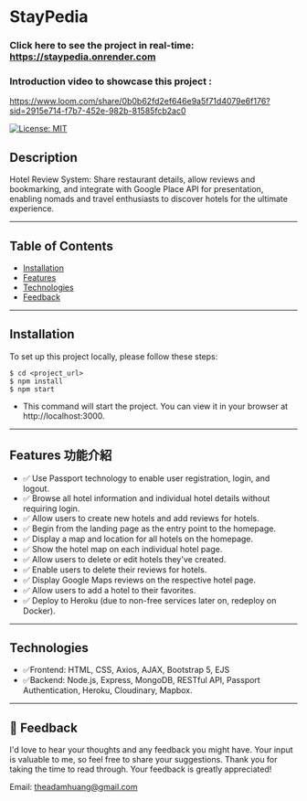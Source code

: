 # StayPedia 
### Click here to see the project in real-time: https://staypedia.onrender.com
### Introduction video to showcase this project :  
https://www.loom.com/share/0b0b62fd2ef646e9a5f71d4079e6f176?sid=2915e714-f7b7-452e-982b-81585fcb2ac0

[![License: MIT](https://img.shields.io/badge/License-MIT-yellow.svg)](https://opensource.org/licenses/MIT)

## Description
Hotel Review System: Share restaurant details, allow reviews and bookmarking, and integrate with Google Place API for presentation, enabling nomads and travel enthusiasts to discover hotels for the ultimate experience.


---
## Table of Contents

- [Installation](#installation)
- [Features](#Features)
- [Technologies](#Technologies)
- [Feedback](#Feedback)

---

## Installation 
To set up this project locally, please follow these steps:
```
$ cd <project_url>
$ npm install
$ npm start
```

* This command will start the project. You can view it in your browser at http://localhost:3000.

---

## Features 功能介紹

- ✅ Use Passport technology to enable user registration, login, and logout.
- ✅ Browse all hotel information and individual hotel details without requiring login.
- ✅ Allow users to create new hotels and add reviews for hotels.
- ✅ Begin from the landing page as the entry point to the homepage.
- ✅ Display a map and location for all hotels on the homepage.
- ✅ Show the hotel map on each individual hotel page.
- ✅ Allow users to delete or edit hotels they've created.
- ✅ Enable users to delete their reviews for hotels.
- ✅ Display Google Maps reviews on the respective hotel page.
- ✅ Allow users to add a hotel to their favorites.
- ✅ Deploy to Heroku (due to non-free services later on, redeploy on Docker).




---

## Technologies  

- ✅Frontend:  HTML, CSS, Axios, AJAX, Bootstrap 5, EJS
- ✅Backend: Node.js, Express, MongoDB, RESTful API, Passport Authentication, Heroku, Cloudinary, Mapbox. 

---
## 🩷 Feedback

I'd love to hear your thoughts and any feedback you might have. Your input is valuable to me, so feel free to share your suggestions. Thank you for taking the time to read through. Your feedback is greatly appreciated!  
  
Email: theadamhuang@gmail.com